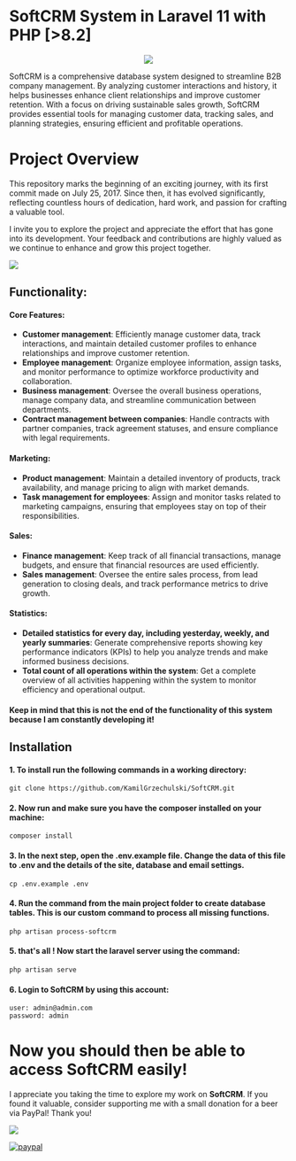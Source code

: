 # SoftCRM System in Laravel 11 with PHP [>8.2]
<p align="center">
  <img src="https://i.ibb.co/z8ssKdN/Przechwytywanie.jpg">
</p>

SoftCRM is a comprehensive database system designed to streamline B2B company management. By analyzing customer interactions and history, it helps businesses enhance client relationships and improve customer retention. With a focus on driving sustainable sales growth, SoftCRM provides essential tools for managing customer data, tracking sales, and planning strategies, ensuring efficient and profitable operations.

# Project Overview
This repository marks the beginning of an exciting journey, with its first commit made on July 25, 2017. Since then, it has evolved significantly, reflecting countless hours of dedication, hard work, and passion for crafting a valuable tool.

I invite you to explore the project and appreciate the effort that has gone into its development. Your feedback and contributions are highly valued as we continue to enhance and grow this project together.


<img src="https://i.imgur.com/6LLw8MX.png">

## Functionality:
#### Core Features:
- **Customer management**: Efficiently manage customer data, track interactions, and maintain detailed customer profiles to enhance relationships and improve customer retention.
- **Employee management**: Organize employee information, assign tasks, and monitor performance to optimize workforce productivity and collaboration.
- **Business management**: Oversee the overall business operations, manage company data, and streamline communication between departments.
- **Contract management between companies**: Handle contracts with partner companies, track agreement statuses, and ensure compliance with legal requirements.

#### Marketing:
- **Product management**: Maintain a detailed inventory of products, track availability, and manage pricing to align with market demands.
- **Task management for employees**: Assign and monitor tasks related to marketing campaigns, ensuring that employees stay on top of their responsibilities.

#### Sales:
- **Finance management**: Keep track of all financial transactions, manage budgets, and ensure that financial resources are used efficiently.
- **Sales management**: Oversee the entire sales process, from lead generation to closing deals, and track performance metrics to drive growth.

#### Statistics:
- **Detailed statistics for every day, including yesterday, weekly, and yearly summaries**: Generate comprehensive reports showing key performance indicators (KPIs) to help you analyze trends and make informed business decisions.
- **Total count of all operations within the system**: Get a complete overview of all activities happening within the system to monitor efficiency and operational output.


####  Keep in mind that this is not the end of the functionality of this system because I am constantly developing it!

## Installation

#### 1. To install run the following commands in a working directory: 
```
git clone https://github.com/KamilGrzechulski/SoftCRM.git
```
#### 2. Now run and make sure you have the composer installed on your machine:
```
composer install 
```

#### 3. In the next step, open the .env.example file. Change the data of this file to .env and the details of the site, database and email settings.
```
cp .env.example .env 
```

#### 4. Run the command from the main project folder to create database tables. This is our custom command to process all missing functions.
```
php artisan process-softcrm
```

#### 5. that's all ! Now start the laravel server using the command:
```
php artisan serve
```

#### 6. Login to SoftCRM by using this account:
```
user: admin@admin.com
password: admin
```


# Now you should then be able to access SoftCRM easily!

I appreciate you taking the time to explore my work on <strong>SoftCRM</strong>. If you found it valuable, consider supporting me with a small donation for a beer via PayPal! Thank you!

<img src="https://i.ibb.co/NmFYNfx/beer-1.png">


[![paypal](https://www.paypalobjects.com/en_US/i/btn/btn_donateCC_LG.gif)](https://www.paypal.com/cgi-bin/webscr?cmd=_donations&business=KVZEXQKGZU2ZN&currency_code=USD&source=url)
